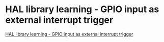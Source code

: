 # HAL library learning - GPIO input as external interrupt trigger
[HAL library learning - GPIO input as external interrupt trigger](https://aiwithcloud.com/2022/09/19/hal_library_learning___gpio_input_as_external_interrupt_trigger/)
